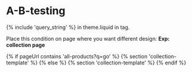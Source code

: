 # A-B-testing

{% include 'query_string' %} in theme.liquid in <head> tag.
  
Place this condition on page where you want different design:
**Exp: collection page**
  
{% if pageUrl contains 'all-products?q=go' %}
{% section 'collection-template' %}
{% else %}
{% section 'collection-template' %}
{% endif %}
